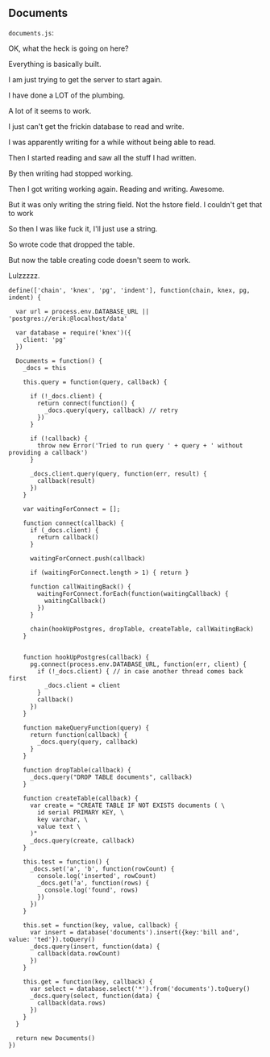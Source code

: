Documents
---------

`documents.js`:

OK, what the heck is going on here?

Everything is basically built.

I am just trying to get the server to start again.

I have done a LOT of the plumbing.

A lot of it seems to work.

I just can't get the frickin database to read and write.

I was apparently writing for a while without being able to read.

Then I started reading and saw all the stuff I had written.

By then writing had stopped working.

Then I got writing working again. Reading and writing. Awesome.

But it was only writing the string field. Not the hstore field. I couldn't get that to work

So then I was like fuck it, I'll just use a string.

So wrote code that dropped the table.

But now the table creating code doesn't seem to work.

Lulzzzzz.

    define(['chain', 'knex', 'pg', 'indent'], function(chain, knex, pg, indent) {

      var url = process.env.DATABASE_URL || 'postgres://erik:@localhost/data'

      var database = require('knex')({
        client: 'pg'
      })

      Documents = function() {
        _docs = this

        this.query = function(query, callback) {

          if (!_docs.client) {
            return connect(function() {
              _docs.query(query, callback) // retry
            })
          }

          if (!callback) {
            throw new Error('Tried to run query ' + query + ' without providing a callback')
          }

          _docs.client.query(query, function(err, result) {
            callback(result)
          })
        }

        var waitingForConnect = [];

        function connect(callback) {
          if (_docs.client) {
            return callback() 
          }

          waitingForConnect.push(callback)

          if (waitingForConnect.length > 1) { return }

          function callWaitingBack() {
            waitingForConnect.forEach(function(waitingCallback) { 
              waitingCallback() 
            })
          }

          chain(hookUpPostgres, dropTable, createTable, callWaitingBack)
        }


        function hookUpPostgres(callback) {
          pg.connect(process.env.DATABASE_URL, function(err, client) {
            if (!_docs.client) { // in case another thread comes back first
              _docs.client = client
            }
            callback()
          })
        }

        function makeQueryFunction(query) {
          return function(callback) {
            _docs.query(query, callback)
          }
        }

        function dropTable(callback) {
          _docs.query("DROP TABLE documents", callback)
        }

        function createTable(callback) {
          var create = "CREATE TABLE IF NOT EXISTS documents ( \
            id serial PRIMARY KEY, \
            key varchar, \
            value text \
          )"
          _docs.query(create, callback)
        }

        this.test = function() {
          _docs.set('a', 'b', function(rowCount) {
            console.log('inserted', rowCount)
            _docs.get('a', function(rows) {
              console.log('found', rows)
            })
          })
        }

        this.set = function(key, value, callback) {
          var insert = database('documents').insert({key:'bill and', value: 'ted'}).toQuery()
          _docs.query(insert, function(data) {
            callback(data.rowCount)
          })
        }
        
        this.get = function(key, callback) {
          var select = database.select('*').from('documents').toQuery()
          _docs.query(select, function(data) {
            callback(data.rows)
          })
        }
      }

      return new Documents()
    })


